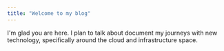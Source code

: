 ```yaml
---
title: "Welcome to my blog"
---
```


I'm glad you are here. I plan to talk about document my journeys with new technology, specifically around the cloud and infrastructure space.
